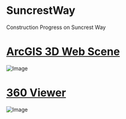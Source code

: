 # SuncrestWay
Construction Progress on Suncrest Way

# [ArcGIS 3D Web Scene](https://patrickco.maps.arcgis.com/home/webscene/viewer.html?webscene=a89c86eff4554133a05f99825faeeb01)
![Image](https://patrickco.maps.arcgis.com/sharing/rest/content/items/a89c86eff4554133a05f99825faeeb01/info/thumbnail/ago_downloaded.jpeg?token=oz3UvHLGMHq1xOWX8FC4PECjrjNgyk0hWf6e9ivvo4gxq4bAAYnvw1sGr9aOvrOQjHA2cNPGkUR4B2j9wZJNbJzDtFZtf90GosS7ygJ6HehO3zJHABIq9GPWSHMwYR2KGUo8E6x1-klS7IrIHMx6LzKA6ORktzHMFtCck3B-D-HSZcCoIlqdT9_2KfxzCKqogwUFEDuibvz5o19oBAb9CesgyRnheSiaY5Es45I0OjM. "Image!")

# [360 Viewer](https://cpcharpi.github.io/suncrestway/marzipano/)
![Image](https://cpcharpi.github.io/suncrestway/marzipano/tiles/0-framing-great-room/1/l/0/0.jpg "Image!")

